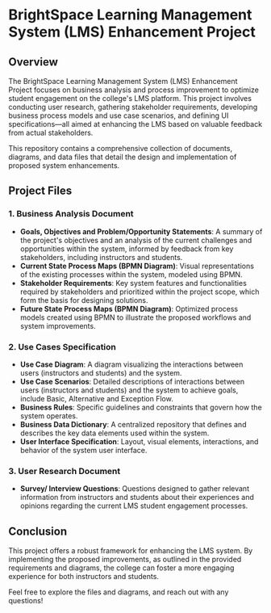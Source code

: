 # BrightSpace Learning Management System (LMS) Enhancement Project

## Overview
The BrightSpace Learning Management System (LMS) Enhancement Project focuses on business analysis and process improvement to optimize student engagement on the college's LMS platform. This project involves conducting user research, gathering stakeholder requirements, developing business process models and use case scenarios, and defining UI specifications—all aimed at enhancing the LMS based on valuable feedback from actual stakeholders.

This repository contains a comprehensive collection of documents, diagrams, and data files that detail the design and implementation of proposed system enhancements.

## Project Files

### 1. Business Analysis Document
- **Goals, Objectives and Problem/Opportunity Statements**: A summary of the project's objectives and an analysis of the current challenges and opportunities within the system, informed by feedback from key stakeholders, including instructors and students.
- **Current State Process Maps (BPMN Diagram)**: Visual representations of the existing processes within the system, modeled using BPMN. 
- **Stakeholder Requirements**: Key system features and functionalities required by stakeholders and prioritized within the project scope, which form the basis for designing solutions.
- **Future State Process Maps (BPMN Diagram)**: Optimized process models created using BPMN to illustrate the proposed workflows and system improvements. 

### 2. Use Cases Specification
- **Use Case Diagram**: A diagram visualizing the interactions between users (instructors and students) and the system.
- **Use Case Scenarios**: Detailed descriptions of interactions between users (instructors and students) and the system to achieve goals, include Basic, Alternative and Exception Flow. 
- **Business Rules**: Specific guidelines and constraints that govern how the system operates.
- **Business Data Dictionary**: A centralized repository that defines and describes the key data elements used within the system.
- **User Interface Specification**: Layout, visual elements, interactions, and behavior of the system user interface. 

### 3. User Research Document
- **Survey/ Interview Questions**: Questions designed to gather relevant information from instructors and students about their experiences and opinions regarding the current LMS student engagement processes. 

## Conclusion
This project offers a robust framework for enhancing the LMS system. By implementing the proposed improvements, as outlined in the provided requirements and diagrams, the college can foster a more engaging experience for both instructors and students.

Feel free to explore the files and diagrams, and reach out with any questions!
